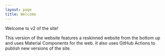 ```yaml
---
layout: page
title: Welcome
---
```


Welcome to v2 of the site!

This version of the website features a reskinned website from the bottom up and uses Material Components for the web. It also uses GitHub Actions to publish new versions of the site.
